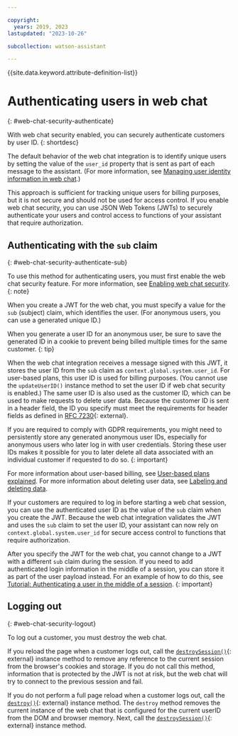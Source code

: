 ```yaml
---

copyright:
  years: 2019, 2023
lastupdated: "2023-10-26"

subcollection: watson-assistant

---
```


{{site.data.keyword.attribute-definition-list}}

# Authenticating users in web chat
{: #web-chat-security-authenticate}

With web chat security enabled, you can securely authenticate customers by user ID.
{: shortdesc}

The default behavior of the web chat integration is to identify unique users by setting the value of the `user_id` property that is sent as part of each message to the assistant. (For more information, see [Managing user identity information in web chat](/docs/watson-assistant?topic=watson-assistant-web-chat-develop-userid).)

This approach is sufficient for tracking unique users for billing purposes, but it is not secure and should not be used for access control. If you enable web chat security, you can use JSON Web Tokens (JWTs) to securely authenticate your users and control access to functions of your assistant that require authorization.

## Authenticating with the `sub` claim
{: #web-chat-security-authenticate-sub}

To use this method for authenticating users, you must first enable the web chat security feature. For more information, see [Enabling web chat security](/docs/watson-assistant?topic=watson-assistant-web-chat-security-enable).
{: note}

When you create a JWT for the web chat, you must specify a value for the `sub` (subject) claim, which identifies the user. (For anonymous users, you can use a generated unique ID.)

When you generate a user ID for an anonymous user, be sure to save the generated ID in a cookie to prevent being billed multiple times for the same customer.
{: tip}

When the web chat integration receives a message signed with this JWT, it stores the user ID from the `sub` claim as `context.global.system.user_id`. For user-based plans, this user ID is used for billing purposes. (You cannot use the `updateUserID()` instance method to set the user ID if web chat security is enabled.) The same user ID is also used as the customer ID, which can be used to make requests to delete user data. Because the customer ID is sent in a header field, the ID you specify must meet the requirements for header fields as defined in [RFC 7230](https://tools.ietf.org/html/rfc7230#section-3.2){: external}.

If you are required to comply with GDPR requirements, you might need to persistently store any generated anonymous user IDs, especially for anonymous users who later log in with user credentials. Storing these user IDs makes it possible for you to later delete all data associated with an individual customer if requested to do so.
{: important}

For more information about user-based billing, see [User-based plans explained](/docs/watson-assistant?topic=watson-assistant-admin-managing-plan#admin-managing-plan-user-based). For more information about deleting user data, see [Labeling and deleting data](/docs/watson-assistant?topic=watson-assistant-admin-securing#securing-gdpr-wa).

If your customers are required to log in before starting a web chat session, you can use the authenticated user ID as the value of the `sub` claim when you create the JWT. Because the web chat integration validates the JWT and uses the `sub` claim to set the user ID, your assistant can now rely on `context.global.system.user_id` for secure access control to functions that require authorization.

After you specify the JWT for the web chat, you cannot change to a JWT with a different `sub` claim during the session. If you need to add authenticated login information in the middle of a session, you can store it as part of the user payload instead. For an example of how to do this, see [Tutorial: Authenticating a user in the middle of a session](/docs/watson-assistant?topic=watson-assistant-web-chat-develop-security).
{: important}

## Logging out
{: #web-chat-security-logout}

To log out a customer, you must destroy the web chat.

If you reload the page when a customer logs out, call the [`destroySession()`](https://web-chat.global.assistant.watson.cloud.ibm.com/docs.html?to=api-instance-methods#destroySession){: external} instance method to remove any reference to the current session from the browser's cookies and storage. If you do not call this method, information that is protected by the JWT is not at risk, but the web chat will try to connect to the previous session and fail.

If you do not perform a full page reload when a customer logs out, call the [`destroy()`](https://web-chat.global.assistant.watson.cloud.ibm.com/docs.html?to=api-instance-methods#destroy){: external} instance method. The `destroy` method removes the current instance of the web chat that is configured for the current userID from the DOM and browser memory. Next, call the [`destroySession()`](https://web-chat.global.assistant.watson.cloud.ibm.com/docs.html?to=api-instance-methods#destroySession){: external} instance method.

